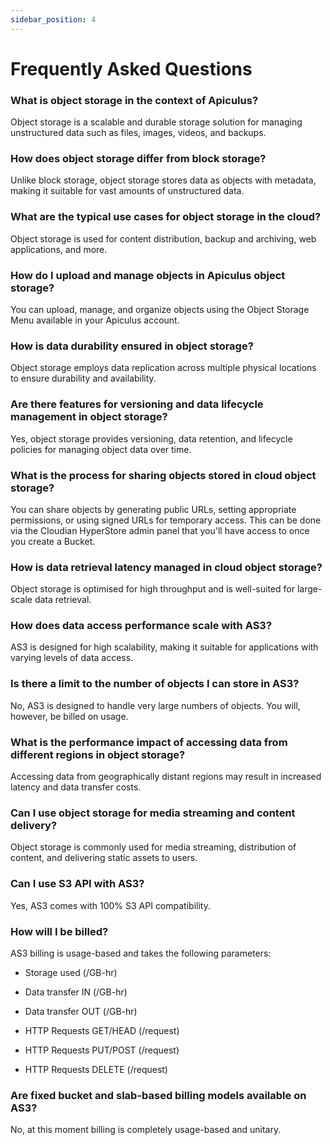 ```yaml
---
sidebar_position: 4
---
```

# Frequently Asked Questions

### What is object storage in the context of Apiculus?

Object storage is a scalable and durable storage solution for managing unstructured data such as files, images, videos, and backups.

### How does object storage differ from block storage?

Unlike block storage, object storage stores data as objects with metadata, making it suitable for vast amounts of unstructured data.

### What are the typical use cases for object storage in the cloud?

Object storage is used for content distribution, backup and archiving, web applications, and more.

### How do I upload and manage objects in Apiculus object storage?

You can upload, manage, and organize objects using the Object Storage Menu available in your Apiculus account.

### How is data durability ensured in object storage?

Object storage employs data replication across multiple physical locations to ensure durability and availability.

### Are there features for versioning and data lifecycle management in object storage?

Yes, object storage provides versioning, data retention, and lifecycle policies for managing object data over time.

### What is the process for sharing objects stored in cloud object storage?

You can share objects by generating public URLs, setting appropriate permissions, or using signed URLs for temporary access. This can be done via the Cloudian HyperStore admin panel that you'll have access to once you create a Bucket.

### How is data retrieval latency managed in cloud object storage?

Object storage is optimised for high throughput and is well-suited for large-scale data retrieval.

### How does data access performance scale with AS3?

AS3 is designed for high scalability, making it suitable for applications with varying levels of data access.

### Is there a limit to the number of objects I can store in AS3?

No, AS3 is designed to handle very large numbers of objects. You will, however, be billed on usage.

### What is the performance impact of accessing data from different regions in object storage? 

Accessing data from geographically distant regions may result in increased latency and data transfer costs.

### Can I use object storage for media streaming and content delivery?

Object storage is commonly used for media streaming, distribution of content, and delivering static assets to users.

### Can I use S3 API with AS3?

Yes, AS3 comes with 100% S3 API compatibility.

### How will I be billed?

AS3 billing is usage-based and takes the following parameters:

- Storage used (/GB-hr)

- Data transfer IN (/GB-hr)

- Data transfer OUT (/GB-hr)

- HTTP Requests GET/HEAD (/request)

- HTTP Requests PUT/POST (/request)

- HTTP Requests DELETE (/request)

### Are fixed bucket and slab-based billing models available on AS3?

No, at this moment billing is completely usage-based and unitary.
